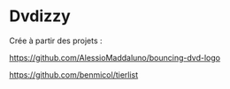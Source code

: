 # Dvdizzy

Crée à partir des projets : 

https://github.com/AlessioMaddaluno/bouncing-dvd-logo

https://github.com/benmicol/tierlist
